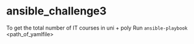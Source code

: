 # ansible_challenge3
To get the total number of IT courses in uni + poly
Run `ansible-playbook` <path_of_yamlfile>
